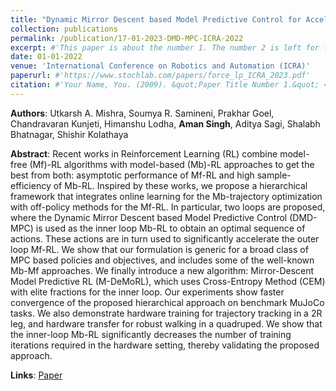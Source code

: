 ```yaml
---
title: "Dynamic Mirror Descent based Model Predictive Control for Accelerating Robot Learning"
collection: publications
permalink: /publication/17-01-2023-DMD-MPC-ICRA-2022
excerpt: #'This paper is about the number 1. The number 2 is left for future work.'
date: 01-01-2022
venue: 'International Conference on Robotics and Automation (ICRA)'
paperurl: #'https://www.stochlab.com/papers/force_lp_ICRA_2023.pdf'
citation: #'Your Name, You. (2009). &quot;Paper Title Number 1.&quot; <i>Journal 1</i>. 1(1).'
---
```


**Authors**: Utkarsh A. Mishra, Soumya R. Samineni, Prakhar Goel, Chandravaran Kunjeti, Himanshu Lodha, **Aman Singh**, Aditya Sagi, Shalabh Bhatnagar, Shishir Kolathaya

**Abstract**: Recent works in Reinforcement Learning (RL) combine model-free (Mf)-RL algorithms with model-based (Mb)-RL approaches to get the best from both: asymptotic performance of Mf-RL and high sample-efficiency of Mb-RL. Inspired by these works, we propose a hierarchical framework that integrates online learning for the Mb-trajectory optimization with off-policy methods for the Mf-RL. In particular, two loops are proposed, where the Dynamic Mirror Descent based Model Predictive Control (DMD-MPC) is used as the inner loop Mb-RL to obtain an optimal sequence of actions. These actions are in turn used to significantly accelerate the outer loop Mf-RL. We show that our formulation is generic for a broad class of MPC based policies and objectives, and includes some of the well-known Mb-Mf approaches. We finally introduce a new algorithm: Mirror-Descent Model Predictive RL (M-DeMoRL), which uses Cross-Entropy Method (CEM) with elite fractions for the inner loop. Our experiments show faster convergence of the proposed hierarchical approach on benchmark MuJoCo tasks. We also demonstrate hardware training for trajectory tracking in a 2R leg, and hardware transfer for robust walking in a quadruped. We show that the inner-loop Mb-RL significantly decreases the number of training iterations required in the hardware setting, thereby validating the proposed approach.

**Links**: [Paper](https://arxiv.org/pdf/2112.02999.pdf)